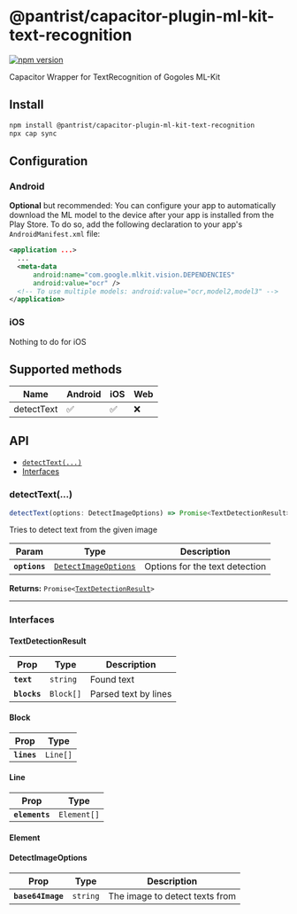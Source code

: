 # @pantrist/capacitor-plugin-ml-kit-text-recognition

[![npm version](https://badge.fury.io/js/@pantrist%2Fcapacitor-plugin-ml-kit-text-recognition.svg)](https://badge.fury.io/js/@pantrist%2Fcapacitor-plugin-ml-kit-text-recognition)

Capacitor Wrapper for TextRecognition of Gogoles ML-Kit

## Install

```bash
npm install @pantrist/capacitor-plugin-ml-kit-text-recognition
npx cap sync
```

## Configuration

### Android

**Optional** but recommended:
You can configure your app to automatically download the ML model to the device after your app is installed from the Play Store.
To do so, add the following declaration to your app's ``AndroidManifest.xml`` file:

```xml
<application ...>
  ...
  <meta-data
      android:name="com.google.mlkit.vision.DEPENDENCIES"
      android:value="ocr" />
  <!-- To use multiple models: android:value="ocr,model2,model3" -->
</application>
```

### iOS

Nothing to do for iOS


## Supported methods

| Name      | Android | iOS | Web |
| ----------- | ----------- |-----|-----|
| detectText   | ✅        | ✅    | ❌    |

## API

<docgen-index>

* [`detectText(...)`](#detecttext)
* [Interfaces](#interfaces)

</docgen-index>

<docgen-api>
<!--Update the source file JSDoc comments and rerun docgen to update the docs below-->

### detectText(...)

```typescript
detectText(options: DetectImageOptions) => Promise<TextDetectionResult>
```

Tries to detect text from the given image

| Param         | Type                                                              | Description                    |
| ------------- | ----------------------------------------------------------------- | ------------------------------ |
| **`options`** | <code><a href="#detectimageoptions">DetectImageOptions</a></code> | Options for the text detection |

**Returns:** <code>Promise&lt;<a href="#textdetectionresult">TextDetectionResult</a>&gt;</code>

--------------------


### Interfaces


#### TextDetectionResult

| Prop         | Type                 | Description          |
| ------------ | -------------------- | -------------------- |
| **`text`**   | <code>string</code>  | Found text           |
| **`blocks`** | <code>Block[]</code> | Parsed text by lines |


#### Block

| Prop        | Type                |
| ----------- | ------------------- |
| **`lines`** | <code>Line[]</code> |


#### Line

| Prop           | Type                   |
| -------------- | ---------------------- |
| **`elements`** | <code>Element[]</code> |


#### Element


#### DetectImageOptions

| Prop              | Type                | Description                    |
| ----------------- | ------------------- | ------------------------------ |
| **`base64Image`** | <code>string</code> | The image to detect texts from |

</docgen-api>
